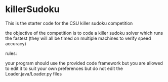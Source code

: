 # killerSudoku
This is the starter code for the CSU killer sudoku competition

the objective of the competition is to code a killer sudoku solver which runs the fastest (they will all be timed on multiple machines to verify speed accuracy)

rules:

your program should use the provided code framework but you are allowed to edit it to suit your own preferences but do not edit the Loader.java/Loader.py files
